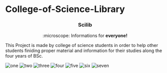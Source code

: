 # College-of-Science-Library
<h3 align="center">Scilib</h3>
<p align="center">
  :microscope: Informations for <strong>everyone!</strong>
</p>
This Project is made by college of science students in order to help other students finiding proper material and information for their studies along the four years of BSc.

![one](https://user-images.githubusercontent.com/24223950/193067507-1832ffb6-d376-4de7-bbba-db25ceb8a6eb.png)
![two](https://user-images.githubusercontent.com/24223950/193067545-2f7cd07e-9d11-4339-bfb6-53de89eb0112.png)
![three](https://user-images.githubusercontent.com/24223950/193068593-d892bcfa-fc18-4907-9589-3a2cd911b136.png)
![four](https://user-images.githubusercontent.com/24223950/193067588-77f87726-f455-4c3d-9600-e144d0f2c68a.png)
![five](https://user-images.githubusercontent.com/24223950/193067606-afac67ae-5458-4b82-b045-639fe80c7cc5.png)
![six](https://user-images.githubusercontent.com/24223950/193067627-2698140d-4ba4-439d-99f0-e6f397e1bb03.png)
![seven](https://user-images.githubusercontent.com/24223950/193067642-11c26b12-0c9d-4a57-b849-bb30f86b52fe.png)
